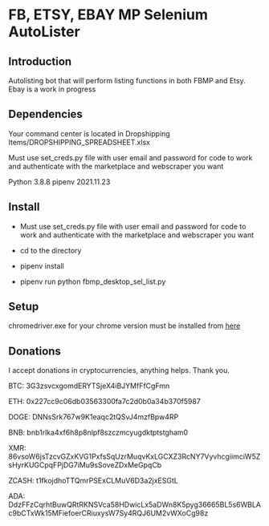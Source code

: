 # FB, ETSY, EBAY MP Selenium AutoLister

## Introduction

Autolisting bot that will perform listing functions in both FBMP and Etsy. Ebay is a work in progress

## Dependencies

Your command center is located in Dropshipping Items/DROPSHIPPING_SPREADSHEET.xlsx

Must use set_creds.py file with user email and password for code to work and authenticate
with the marketplace and webscraper you want

Python 3.8.8
pipenv 2021.11.23

## Install

* Must use set_creds.py file with user email and password for code to work and authenticate
with the marketplace and webscraper you want

* cd to the directory

* pipenv install

* pipenv run python fbmp_desktop_sel_list.py

## Setup

chromedriver.exe for your chrome version must be installed from [here](https://sites.google.com/chromium.org/driver/downloads)

## Donations

I accept donations in cryptocurrencies, anything helps. Thank you.

BTC:
3G3zsvcxgomdERYTSjeX4iBJYMfFfCgFmn

ETH:
0x227cc9c06db03563300fa7c2d0b0a34b370f5987

DOGE:
DNNsSrk767w9K1eaqc2tQSvJ4mzfBpw4RP

BNB:
bnb1rlka4xf6h8p8nlpf8szczmcyugdktptstgham0

XMR:
86vsoW6jsTzcvGZxKVG1PxfsSqUzrMuqvKxLGCXZ3RcNY7VyvhcgiimciW5ZsHyrKUGCpqFPjDG7iMu9sSoveZDxMeGpqCb

ZCASH:
t1fkojdhoTTQmrPSExCLMuV6D3a2jxESGtL

ADA:
DdzFFzCqrhtBuwQRtRKNSVca58HDwicLx5aDWn8K5pyg36665BL5s6WBLAc9bCTxWk15MFiefoerCRiuxysW7Sy4RQJ6UM2vWXoCg98z
